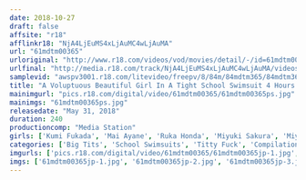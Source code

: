 ```yaml
---
date: 2018-10-27
draft: false
affsite: "r18"
afflinkr18: "NjA4LjEuMS4xLjAuMC4wLjAuMA"
url: "61mdtm00365"
urloriginal: "http://www.r18.com/videos/vod/movies/detail/-/id=61mdtm00365"
urlfinal: "http://media.r18.com/track/NjA4LjEuMS4xLjAuMC4wLjAuMA/videos/vod/movies/detail/-/id=61mdtm00365"
samplevid: "awspv3001.r18.com/litevideo/freepv/8/84m/84mdtm365/84mdtm365_dmb_w.mp4"
title: "A Voluptuous Beautiful Girl In A Tight School Swimsuit 4 Hours Greatest Hits Collection"
mainimgurl: "pics.r18.com/digital/video/61mdtm00365/61mdtm00365ps.jpg"
mainimgs: "61mdtm00365ps.jpg"
releasedate: "May 31, 2018"
duration: 240
productioncomp: "Media Station"
girls: ['Kumi Fukada', 'Mai Ayane', 'Ruka Honda', 'Miyuki Sakura', 'Miyu Amano', 'Himeri Osaki', 'An Nonomiya', 'Suzu Yuzuki', 'Hina Sasaki', 'Momo Ichinose']
categories: ['Big Tits', 'School Swimsuits', 'Titty Fuck', 'Compilation', 'Over 4 Hours', 'Hi-Def']
imgurls: ['pics.r18.com/digital/video/61mdtm00365/61mdtm00365jp-1.jpg', 'pics.r18.com/digital/video/61mdtm00365/61mdtm00365jp-2.jpg', 'pics.r18.com/digital/video/61mdtm00365/61mdtm00365jp-3.jpg', 'pics.r18.com/digital/video/61mdtm00365/61mdtm00365jp-4.jpg', 'pics.r18.com/digital/video/61mdtm00365/61mdtm00365jp-5.jpg', 'pics.r18.com/digital/video/61mdtm00365/61mdtm00365jp-6.jpg', 'pics.r18.com/digital/video/61mdtm00365/61mdtm00365jp-7.jpg', 'pics.r18.com/digital/video/61mdtm00365/61mdtm00365jp-8.jpg', 'pics.r18.com/digital/video/61mdtm00365/61mdtm00365jp-9.jpg', 'pics.r18.com/digital/video/61mdtm00365/61mdtm00365jp-10.jpg', 'pics.r18.com/digital/video/61mdtm00365/61mdtm00365jp-11.jpg', 'pics.r18.com/digital/video/61mdtm00365/61mdtm00365jp-12.jpg', 'pics.r18.com/digital/video/61mdtm00365/61mdtm00365jp-13.jpg', 'pics.r18.com/digital/video/61mdtm00365/61mdtm00365jp-14.jpg', 'pics.r18.com/digital/video/61mdtm00365/61mdtm00365jp-15.jpg', 'pics.r18.com/digital/video/61mdtm00365/61mdtm00365jp-16.jpg', 'pics.r18.com/digital/video/61mdtm00365/61mdtm00365jp-17.jpg', 'pics.r18.com/digital/video/61mdtm00365/61mdtm00365jp-18.jpg', 'pics.r18.com/digital/video/61mdtm00365/61mdtm00365jp-19.jpg', 'pics.r18.com/digital/video/61mdtm00365/61mdtm00365jp-20.jpg']
imgs: ['61mdtm00365jp-1.jpg', '61mdtm00365jp-2.jpg', '61mdtm00365jp-3.jpg', '61mdtm00365jp-4.jpg', '61mdtm00365jp-5.jpg', '61mdtm00365jp-6.jpg', '61mdtm00365jp-7.jpg', '61mdtm00365jp-8.jpg', '61mdtm00365jp-9.jpg', '61mdtm00365jp-10.jpg', '61mdtm00365jp-11.jpg', '61mdtm00365jp-12.jpg', '61mdtm00365jp-13.jpg', '61mdtm00365jp-14.jpg', '61mdtm00365jp-15.jpg', '61mdtm00365jp-16.jpg', '61mdtm00365jp-17.jpg', '61mdtm00365jp-18.jpg', '61mdtm00365jp-19.jpg', '61mdtm00365jp-20.jpg']
---
```

